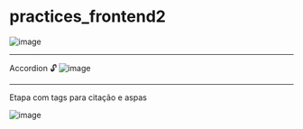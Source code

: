 # practices_frontend2 


![image](https://user-images.githubusercontent.com/84669986/214992487-48d94d86-b61c-423a-86d6-2a886ae9aa7f.png)

________________________________________________________________________________________________________________________________________________________________________
Accordion 🔓 
![image](https://user-images.githubusercontent.com/84669986/214993381-88cc89eb-4bb4-48dc-89a1-db200c449d1f.png)


________________________________________________________________________________________________________________________________________________________________________

Etapa com tags para citação e aspas


![image](https://user-images.githubusercontent.com/84669986/215211571-4d472a86-2c4f-485d-bb2e-ccce239ef1e0.png)


